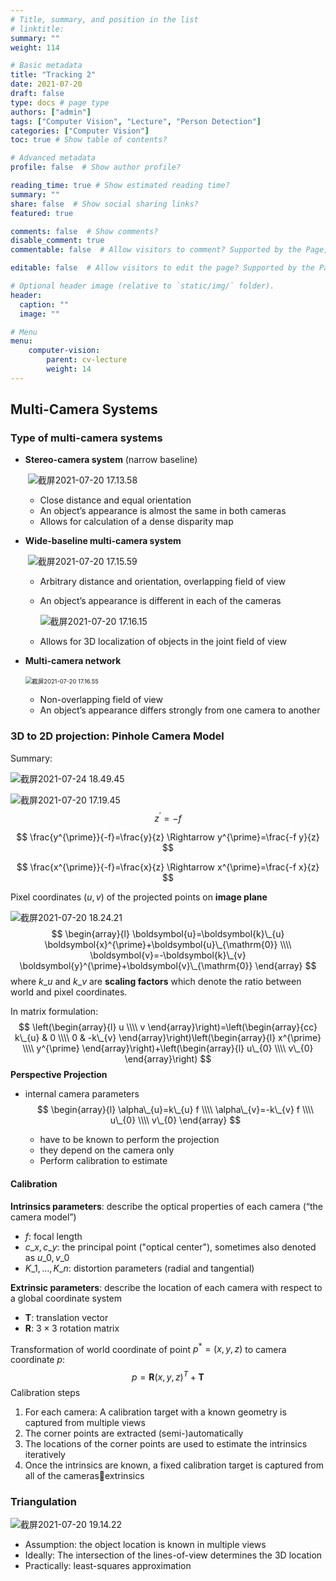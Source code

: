 ```yaml
---
# Title, summary, and position in the list
# linktitle: 
summary: ""
weight: 114

# Basic metadata
title: "Tracking 2"
date: 2021-07-20
draft: false
type: docs # page type
authors: ["admin"]
tags: ["Computer Vision", "Lecture", "Person Detection"]
categories: ["Computer Vision"]
toc: true # Show table of contents?

# Advanced metadata
profile: false  # Show author profile?

reading_time: true # Show estimated reading time?
summary: ""
share: false  # Show social sharing links?
featured: true

comments: false  # Show comments?
disable_comment: true
commentable: false  # Allow visitors to comment? Supported by the Page, Post, and Docs content types.

editable: false  # Allow visitors to edit the page? Supported by the Page, Post, and Docs content types.

# Optional header image (relative to `static/img/` folder).
header:
  caption: ""
  image: ""

# Menu
menu: 
    computer-vision:
        parent: cv-lecture
        weight: 14
---
```


## Multi-Camera Systems

### Type of multi-camera systems

- **Stereo-camera system** (narrow baseline)

  ​	![截屏2021-07-20 17.13.58](https://raw.githubusercontent.com/EckoTan0804/upic-repo/master/uPic/截屏2021-07-20%2017.13.58-20210720171721568.png)

  - Close distance and equal orientation
  - An object’s appearance is almost the same in both cameras
  - Allows for calculation of a dense disparity map

- **Wide-baseline multi-camera system**

  ​	![截屏2021-07-20 17.15.59](https://raw.githubusercontent.com/EckoTan0804/upic-repo/master/uPic/截屏2021-07-20%2017.15.59.png)

  - Arbitrary distance and orientation, overlapping field of view

  - An object’s appearance is different in each of the cameras

    ![截屏2021-07-20 17.16.15](https://raw.githubusercontent.com/EckoTan0804/upic-repo/master/uPic/截屏2021-07-20%2017.16.15.png)

  - Allows for 3D localization of objects in the joint field of view

- **Multi-camera network**

  ​	<img src="https://raw.githubusercontent.com/EckoTan0804/upic-repo/master/uPic/截屏2021-07-20%2017.16.55.png" alt="截屏2021-07-20 17.16.55" style="zoom:67%;" />

  - Non-overlapping field of view
  - An object’s appearance differs strongly from one camera to another

### 3D to 2D projection: Pinhole Camera Model

Summary:

![截屏2021-07-24 18.49.45](https://raw.githubusercontent.com/EckoTan0804/upic-repo/master/uPic/截屏2021-07-24%2018.49.45.png)

![截屏2021-07-20 17.19.45](https://raw.githubusercontent.com/EckoTan0804/upic-repo/master/uPic/截屏2021-07-20%2017.19.45.png)
$$
z^{\prime} = -f
$$

$$
\frac{y^{\prime}}{-f}=\frac{y}{z} \Rightarrow y^{\prime}=\frac{-f y}{z}
$$

$$
\frac{x^{\prime}}{-f}=\frac{x}{z}  \Rightarrow  x^{\prime}=\frac{-f x}{z}
$$

Pixel coordinates $(u, v)$ of the projected points on **image plane**

![截屏2021-07-20 18.24.21](https://raw.githubusercontent.com/EckoTan0804/upic-repo/master/uPic/截屏2021-07-20%2018.24.21.png)
$$
\begin{array}{l}
\boldsymbol{u}=\boldsymbol{k}\_{u} \boldsymbol{x}^{\prime}+\boldsymbol{u}\_{\mathrm{0}} \\\\
\boldsymbol{v}=-\boldsymbol{k}\_{v} \boldsymbol{y}^{\prime}+\boldsymbol{v}\_{\mathrm{0}}
\end{array}
$$
where $k\_u$ and $k\_v$ are **scaling factors** which denote the ratio between world and pixel coordinates.

In matrix formulation:
$$
\left(\begin{array}{l}
u \\\\
v
\end{array}\right)=\left(\begin{array}{cc}
k\_{u} & 0 \\\\
0 & -k\_{v}
\end{array}\right)\left(\begin{array}{l}
x^{\prime} \\\\
y^{\prime}
\end{array}\right)+\left(\begin{array}{l}
u\_{0} \\\\
v\_{0}
\end{array}\right)
$$
**Perspective Projection**

- internal camera parameters
  $$
  \begin{array}{l}
  \alpha\_{u}=k\_{u} f \\\\
  \alpha\_{v}=-k\_{v} f \\\\
  u\_{0} \\\\
  v\_{0}
  \end{array}
  $$

  - have to be known to perform the projection
  - they depend on the camera only
  - Perform calibration to estimate

#### Calibration

**Intrinsics parameters**: describe the optical properties of each camera (“the camera model”)

- $f$: focal length
- $c\_x, c\_y$: the principal point ("optical center"), sometimes also denoted as $u\_0, v\_0$
- $K\_1, \dots, K\_n$: distortion parameters (radial and tangential)

**Extrinsic parameters**: describe the location of each camera with respect to a global coordinate system

- $\mathbf{T}$: translation vector
- $\mathbf{R}$: $3 \times 3$ rotation matrix

Transformation of world coordinate of point $p^* = (x, y, z)$  to camera coordinate $p$:
$$
p = \mathbf{R} (x, y, z)^T + \mathbf{T}
$$
Calibration steps

1. For each camera: A calibration target with a known geometry is captured from multiple views
2. The corner points are extracted (semi-)automatically
3. The locations of the corner points are used to estimate the intrinsics iteratively
4. Once the intrinsics are known, a fixed calibration target is captured from all of the camerasextrinsics

### Triangulation

![截屏2021-07-20 19.14.22](https://raw.githubusercontent.com/EckoTan0804/upic-repo/master/uPic/截屏2021-07-20%2019.14.22.png)

- Assumption: the object location is known in multiple views
- Ideally: The intersection of the lines-of-view determines the 3D location
- Practically: least-squares approximation
